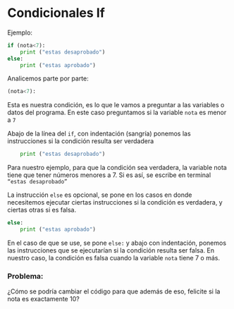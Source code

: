 # Condicionales If
Ejemplo:
```py
if (nota<7):
    print ("estas desaprobado")
else:
    print ("estas aprobado")
```
Analicemos parte por parte:

```py
(nota<7):
```
Esta es nuestra condición, es lo que le vamos a preguntar a las variables o datos del programa. En este caso preguntamos si la variable ```nota``` es menor a ```7```

Abajo de la línea del ```if```, con indentación (sangría) ponemos las instrucciones si la condición resulta ser verdadera
```py
    print ("estas desaprobado")
```

Para nuestro ejemplo, para que la condición sea verdadera, la variable nota tiene que tener números menores a 7. Si es así, se escribe en terminal ```“estas desaprobado”```

La instrucción ```else``` es opcional, se pone en los casos en donde necesitemos ejecutar ciertas instrucciones si la condición es verdadera, y ciertas otras si es falsa.
```py
else:
	print ("estas aprobado")
```

En el caso de que se use, se pone ```else:``` y abajo con indentación, ponemos las instrucciones que se ejecutarían si la condición resulta ser falsa. En nuestro caso, la condición es falsa cuando la variable ```nota``` tiene 7 o más.


### Problema:
¿Cómo se podría cambiar el código para que además de eso, felicite si la nota es exactamente 10?

